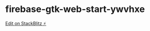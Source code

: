 # firebase-gtk-web-start-ywvhxe

[Edit on StackBlitz ⚡️](https://stackblitz.com/edit/firebase-gtk-web-start-ywvhxe)